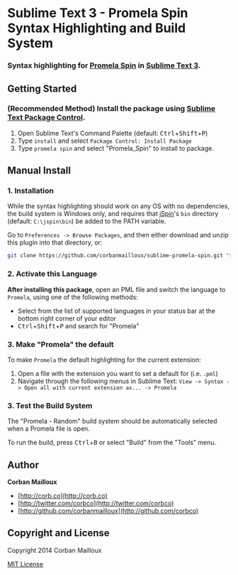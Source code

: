 # Sublime Text 3 - Promela Spin Syntax Highlighting and Build System

### Syntax highlighting for [Promela Spin](http://spinroot.com/spin/whatispin.html) in [Sublime Text 3](http://www.sublimetext.com/3).


## Getting Started

### (Recommended Method) Install the package using [Sublime Text Package Control](https://packagecontrol.io/).

1. Open Sublime Text's Command Palette (default: <kbd>Ctrl</kbd>+<kbd>Shift</kbd>+<kbd>P</kbd>)
2. Type `install` and select `Package Control: Install Package`
3. Type `promela spin` and select "Promela_Spin" to install to package.

## Manual Install

### 1. Installation

While the syntax highlighting should work on any OS with no dependencies, the build system is Windows only, and requires that [jSpin](https://code.google.com/p/jspin/)'s `bin` directory (default: `C:\jspin\bin`) be added to the PATH variable.

Go to `Preferences -> Browse Packages`, and then either download and unzip this plugin into that directory, or:

``` bash
git clone https://github.com/corbanmailloux/sublime-promela-spin.git "sublime-promela-spin"
```

### 2. Activate this Language
**After installing this package**, open an PML file and switch the language to `Promela`, using one
of the following methods:

* Select from the list of supported languages in your status bar at the bottom right corner of your editor
* <kbd>Ctrl</kbd>+<kbd>Shift</kbd>+<kbd>P</kbd> and search for "Promela"

### 3. Make "Promela" the default
To make `Promela` the default highlighting for the current extension:

1. Open a file with the extension you want to set a default for (i.e. `.pml`)
2. Navigate through the following menus in Sublime Text: `View -> Syntax -> Open all with current extension as... -> Promela`

### 3. Test the Build System
The "Promela - Random" build system should be automatically selected when a Promela file is open. 

To run the build, press <kbd>Ctrl</kbd>+<kbd>B</kbd> or select "Build" from the "Tools" menu.



## Author

**Corban Mailloux**

+ [http://corb.co](http://corb.co)
+ [http://twitter.com/corbco](http://twitter.com/corbco)
+ [http://github.com/corbanmailloux](http://github.com/corbco)


## Copyright and License
Copyright 2014 Corban Mailloux

[MIT License](LICENSE-MIT)
